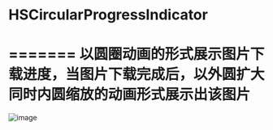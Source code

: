 # HSCircularProgressIndicator
=======
以圆圈动画的形式展示图片下载进度，当图片下载完成后，以外圆扩大同时内圆缩放的动画形式展示出该图片
=======
![image](http://chuantu.biz/t5/22/1469609357x1035372881.gif)

